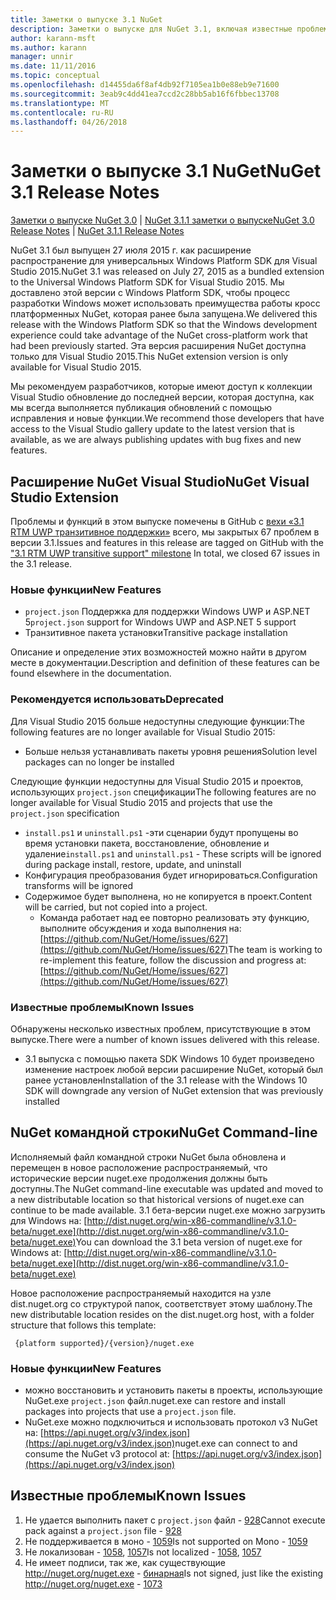 ```yaml
---
title: Заметки о выпуске 3.1 NuGet
description: Заметки о выпуске для NuGet 3.1, включая известные проблемы, исправленные ошибки, добавленные функции и DCR.
author: karann-msft
ms.author: karann
manager: unnir
ms.date: 11/11/2016
ms.topic: conceptual
ms.openlocfilehash: d14455da6f8af4db92f7105ea1b0e88eb9e71600
ms.sourcegitcommit: 3eab9c4dd41ea7ccd2c28bb5ab16f6fbbec13708
ms.translationtype: MT
ms.contentlocale: ru-RU
ms.lasthandoff: 04/26/2018
---
```

# <a name="nuget-31-release-notes"></a><span data-ttu-id="e59c3-103">Заметки о выпуске 3.1 NuGet</span><span class="sxs-lookup"><span data-stu-id="e59c3-103">NuGet 3.1 Release Notes</span></span>

<span data-ttu-id="e59c3-104">[Заметки о выпуске NuGet 3.0](../release-notes/nuget-3.0.0.md) | [NuGet 3.1.1 заметки о выпуске](../release-notes/nuget-3.1.1.md)</span><span class="sxs-lookup"><span data-stu-id="e59c3-104">[NuGet 3.0 Release Notes](../release-notes/nuget-3.0.0.md) | [NuGet 3.1.1 Release Notes](../release-notes/nuget-3.1.1.md)</span></span>

<span data-ttu-id="e59c3-105">NuGet 3.1 был выпущен 27 июля 2015 г. как расширение распространение для универсальных Windows Platform SDK для Visual Studio 2015.</span><span class="sxs-lookup"><span data-stu-id="e59c3-105">NuGet 3.1 was released on July 27, 2015 as a bundled extension to the Universal Windows Platform SDK for Visual Studio 2015.</span></span> <span data-ttu-id="e59c3-106">Мы доставлено этой версии с Windows Platform SDK, чтобы процесс разработки Windows может использовать преимущества работы кросс платформенных NuGet, которая ранее была запущена.</span><span class="sxs-lookup"><span data-stu-id="e59c3-106">We delivered this release with the Windows Platform SDK so that the Windows development experience could take advantage of the NuGet cross-platform work that had been previously started.</span></span> <span data-ttu-id="e59c3-107">Эта версия расширения NuGet доступна только для Visual Studio 2015.</span><span class="sxs-lookup"><span data-stu-id="e59c3-107">This NuGet extension version is only available for Visual Studio 2015.</span></span>

<span data-ttu-id="e59c3-108">Мы рекомендуем разработчиков, которые имеют доступ к коллекции Visual Studio обновление до последней версии, которая доступна, как мы всегда выполняется публикация обновлений с помощью исправления и новые функции.</span><span class="sxs-lookup"><span data-stu-id="e59c3-108">We recommend those developers that have access to the Visual Studio gallery update to the latest version that is available, as we are always publishing updates with bug fixes and new features.</span></span>

## <a name="nuget-visual-studio-extension"></a><span data-ttu-id="e59c3-109">Расширение NuGet Visual Studio</span><span class="sxs-lookup"><span data-stu-id="e59c3-109">NuGet Visual Studio Extension</span></span>

<span data-ttu-id="e59c3-110">Проблемы и функций в этом выпуске помечены в GitHub с [вехи «3.1 RTM UWP транзитивное поддержки»](https://github.com/NuGet/Home/issues?utf8=%E2%9C%93&q=is%3Aclosed+milestone%3A%223.1+RTM+UWP+transitive+support%22+) всего, мы закрытых 67 проблем в версии 3.1.</span><span class="sxs-lookup"><span data-stu-id="e59c3-110">Issues and features in this release are tagged on GitHub with the ["3.1 RTM UWP transitive support" milestone](https://github.com/NuGet/Home/issues?utf8=%E2%9C%93&q=is%3Aclosed+milestone%3A%223.1+RTM+UWP+transitive+support%22+)  In total, we closed 67 issues in the 3.1 release.</span></span>

### <a name="new-features"></a><span data-ttu-id="e59c3-111">Новые функции</span><span class="sxs-lookup"><span data-stu-id="e59c3-111">New Features</span></span>

* <span data-ttu-id="e59c3-112">`project.json` Поддержка для поддержки Windows UWP и ASP.NET 5</span><span class="sxs-lookup"><span data-stu-id="e59c3-112">`project.json` support for Windows UWP and ASP.NET 5 support</span></span>
* <span data-ttu-id="e59c3-113">Транзитивное пакета установки</span><span class="sxs-lookup"><span data-stu-id="e59c3-113">Transitive package installation</span></span>

<span data-ttu-id="e59c3-114">Описание и определение этих возможностей можно найти в другом месте в документации.</span><span class="sxs-lookup"><span data-stu-id="e59c3-114">Description and definition of these features can be found elsewhere in the documentation.</span></span>

### <a name="deprecated"></a><span data-ttu-id="e59c3-115">Рекомендуется использовать</span><span class="sxs-lookup"><span data-stu-id="e59c3-115">Deprecated</span></span>

<span data-ttu-id="e59c3-116">Для Visual Studio 2015 больше недоступны следующие функции:</span><span class="sxs-lookup"><span data-stu-id="e59c3-116">The following features are no longer available for Visual Studio 2015:</span></span>

* <span data-ttu-id="e59c3-117">Больше нельзя устанавливать пакеты уровня решения</span><span class="sxs-lookup"><span data-stu-id="e59c3-117">Solution level packages can no longer be installed</span></span>

<span data-ttu-id="e59c3-118">Следующие функции недоступны для Visual Studio 2015 и проектов, использующих `project.json` спецификации</span><span class="sxs-lookup"><span data-stu-id="e59c3-118">The following features are no longer available for Visual Studio 2015 and projects that use the `project.json` specification</span></span>

* <span data-ttu-id="e59c3-119">`install.ps1` и `uninstall.ps1` -эти сценарии будут пропущены во время установки пакета, восстановление, обновление и удаление</span><span class="sxs-lookup"><span data-stu-id="e59c3-119">`install.ps1` and `uninstall.ps1` - These scripts will be ignored during package install, restore, update, and uninstall</span></span>
* <span data-ttu-id="e59c3-120">Конфигурация преобразования будет игнорироваться.</span><span class="sxs-lookup"><span data-stu-id="e59c3-120">Configuration transforms will be ignored</span></span>
* <span data-ttu-id="e59c3-121">Содержимое будет выполнена, но не копируется в проект.</span><span class="sxs-lookup"><span data-stu-id="e59c3-121">Content will be carried, but not copied into a project.</span></span>
    * <span data-ttu-id="e59c3-122">Команда работает над ее повторно реализовать эту функцию, выполните обсуждения и хода выполнения на: [https://github.com/NuGet/Home/issues/627](https://github.com/NuGet/Home/issues/627)</span><span class="sxs-lookup"><span data-stu-id="e59c3-122">The team is working to re-implement this feature, follow the discussion and progress at: [https://github.com/NuGet/Home/issues/627](https://github.com/NuGet/Home/issues/627)</span></span>


### <a name="known-issues"></a><span data-ttu-id="e59c3-123">Известные проблемы</span><span class="sxs-lookup"><span data-stu-id="e59c3-123">Known Issues</span></span>

<span data-ttu-id="e59c3-124">Обнаружены несколько известных проблем, присутствующие в этом выпуске.</span><span class="sxs-lookup"><span data-stu-id="e59c3-124">There were a number of known issues delivered with this release.</span></span>

* <span data-ttu-id="e59c3-125">3.1 выпуска с помощью пакета SDK Windows 10 будет произведено изменение настроек любой версии расширение NuGet, который был ранее установлен</span><span class="sxs-lookup"><span data-stu-id="e59c3-125">Installation of the 3.1 release with the Windows 10 SDK will downgrade any version of NuGet extension that was previously installed</span></span>

## <a name="nuget-command-line"></a><span data-ttu-id="e59c3-126">NuGet командной строки</span><span class="sxs-lookup"><span data-stu-id="e59c3-126">NuGet Command-line</span></span>

<span data-ttu-id="e59c3-127">Исполняемый файл командной строки NuGet была обновлена и перемещен в новое расположение распространяемый, что исторические версии nuget.exe продолжения должны быть доступны.</span><span class="sxs-lookup"><span data-stu-id="e59c3-127">The NuGet command-line executable was updated and moved to a new distributable location so that historical versions of nuget.exe can continue to be made available.</span></span>  <span data-ttu-id="e59c3-128">3.1 бета-версии nuget.exe можно загрузить для Windows на: [http://dist.nuget.org/win-x86-commandline/v3.1.0-beta/nuget.exe](http://dist.nuget.org/win-x86-commandline/v3.1.0-beta/nuget.exe)</span><span class="sxs-lookup"><span data-stu-id="e59c3-128">You can download the 3.1 beta version of nuget.exe for Windows at: [http://dist.nuget.org/win-x86-commandline/v3.1.0-beta/nuget.exe](http://dist.nuget.org/win-x86-commandline/v3.1.0-beta/nuget.exe)</span></span>

<span data-ttu-id="e59c3-129">Новое расположение распространяемый находится на узле dist.nuget.org со структурой папок, соответствует этому шаблону.</span><span class="sxs-lookup"><span data-stu-id="e59c3-129">The new distributable location resides on the dist.nuget.org host, with a folder structure that follows this template:</span></span>

     {platform supported}/{version}/nuget.exe

### <a name="new-features"></a><span data-ttu-id="e59c3-130">Новые функции</span><span class="sxs-lookup"><span data-stu-id="e59c3-130">New Features</span></span>

* <span data-ttu-id="e59c3-131">можно восстановить и установить пакеты в проекты, использующие NuGet.exe `project.json` файл.</span><span class="sxs-lookup"><span data-stu-id="e59c3-131">nuget.exe can restore and install packages into projects that use a `project.json` file.</span></span>
* <span data-ttu-id="e59c3-132">NuGet.exe можно подключиться и использовать протокол v3 NuGet на: [https://api.nuget.org/v3/index.json](https://api.nuget.org/v3/index.json)</span><span class="sxs-lookup"><span data-stu-id="e59c3-132">nuget.exe can connect to and consume the NuGet v3 protocol at: [https://api.nuget.org/v3/index.json](https://api.nuget.org/v3/index.json)</span></span>

## <a name="known-issues"></a><span data-ttu-id="e59c3-133">Известные проблемы</span><span class="sxs-lookup"><span data-stu-id="e59c3-133">Known Issues</span></span> ##

1.    <span data-ttu-id="e59c3-134">Не удается выполнить пакет с `project.json` файл - [928](https://github.com/NuGet/Home/issues/928)</span><span class="sxs-lookup"><span data-stu-id="e59c3-134">Cannot execute pack against a `project.json` file - [928](https://github.com/NuGet/Home/issues/928)</span></span>
2.    <span data-ttu-id="e59c3-135">Не поддерживается в моно - [1059](https://github.com/NuGet/Home/issues/1059)</span><span class="sxs-lookup"><span data-stu-id="e59c3-135">Is not supported on Mono - [1059](https://github.com/NuGet/Home/issues/1059)</span></span>
3.    <span data-ttu-id="e59c3-136">Не локализован - [1058](https://github.com/NuGet/Home/issues/1058), [1057](https://github.com/NuGet/Home/issues/1057)</span><span class="sxs-lookup"><span data-stu-id="e59c3-136">Is not localized - [1058](https://github.com/NuGet/Home/issues/1058),   [1057](https://github.com/NuGet/Home/issues/1057)</span></span>
4.    <span data-ttu-id="e59c3-137">Не имеет подписи, так же, как существующие http://nuget.org/nuget.exe - [бинарная](https://github.com/NuGet/Home/issues/1073)</span><span class="sxs-lookup"><span data-stu-id="e59c3-137">Is not signed, just like the existing http://nuget.org/nuget.exe - [1073](https://github.com/NuGet/Home/issues/1073)</span></span>
